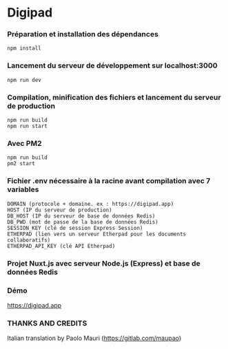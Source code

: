 # Digipad

### Préparation et installation des dépendances
```
npm install
```

### Lancement du serveur de développement sur localhost:3000
```
npm run dev
```

### Compilation, minification des fichiers et lancement du serveur de production
```
npm run build
npm run start
```

### Avec PM2
```
npm run build
pm2 start
```

### Fichier .env nécessaire à la racine avant compilation avec 7 variables
```
DOMAIN (protocole + domaine. ex : https://digipad.app)
HOST (IP du serveur de production)
DB_HOST (IP du serveur de base de données Redis)
DB_PWD (mot de passe de la base de données Redis)
SESSION_KEY (clé de session Express Session)
ETHERPAD (lien vers un serveur Etherpad pour les documents collaboratifs)
ETHERPAD_API_KEY (clé API Etherpad)
```

### Projet Nuxt.js avec serveur Node.js (Express) et base de données Redis


### Démo
https://digipad.app

### THANKS AND CREDITS
Italian translation by Paolo Mauri (https://gitlab.com/maupao)
